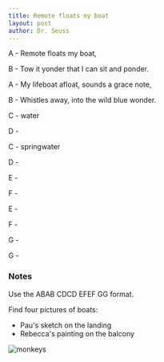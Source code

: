 ```yaml
---
title: Remote floats my boat
layout: post
author: Dr. Seuss
---
```


A - Remote floats my boat,

B - Tow it yonder that I can sit and ponder.

A - My lifeboat afloat, sounds a grace note,

B - Whistles away, into the wild blue wonder.

C - water

D -

C - springwater

D -

E - 

F -

E - 

F -

G -

G -

### Notes

Use the ABAB CDCD EFEF GG format.

Find four pictures of boats:

- Pau's sketch on the landing
- Rebecca's painting on the balcony
  
![monkeys](https://bookmonkeys.github.io/monkeytales/assets/images/379824_38.jpg)

